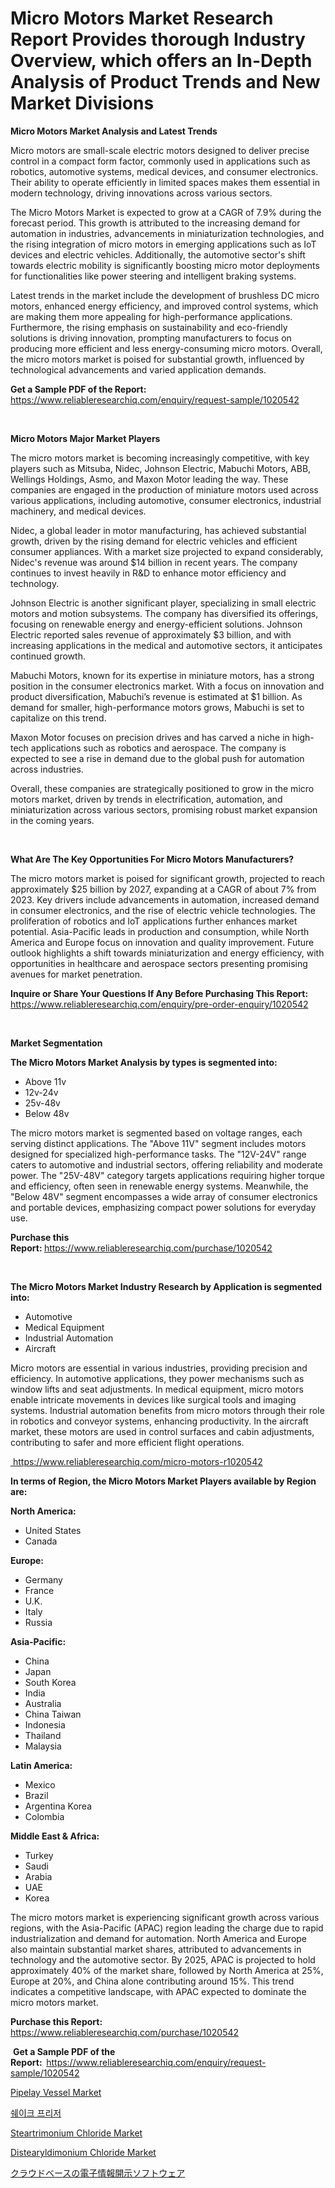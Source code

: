 <p><h1>Micro Motors Market Research Report Provides thorough Industry Overview, which offers an In-Depth Analysis of Product Trends and New Market Divisions</h1></p><p><strong>Micro Motors Market Analysis and Latest Trends</strong></p>
<p><p>Micro motors are small-scale electric motors designed to deliver precise control in a compact form factor, commonly used in applications such as robotics, automotive systems, medical devices, and consumer electronics. Their ability to operate efficiently in limited spaces makes them essential in modern technology, driving innovations across various sectors.</p><p>The Micro Motors Market is expected to grow at a CAGR of 7.9% during the forecast period. This growth is attributed to the increasing demand for automation in industries, advancements in miniaturization technologies, and the rising integration of micro motors in emerging applications such as IoT devices and electric vehicles. Additionally, the automotive sector's shift towards electric mobility is significantly boosting micro motor deployments for functionalities like power steering and intelligent braking systems.</p><p>Latest trends in the market include the development of brushless DC micro motors, enhanced energy efficiency, and improved control systems, which are making them more appealing for high-performance applications. Furthermore, the rising emphasis on sustainability and eco-friendly solutions is driving innovation, prompting manufacturers to focus on producing more efficient and less energy-consuming micro motors. Overall, the micro motors market is poised for substantial growth, influenced by technological advancements and varied application demands.</p></p>
<p><strong>Get a Sample PDF of the Report:&nbsp;</strong> <a href="https://www.reliableresearchiq.com/enquiry/request-sample/1020542">https://www.reliableresearchiq.com/enquiry/request-sample/1020542</a></p>
<p>&nbsp;</p>
<p><strong>Micro Motors Major Market Players</strong></p>
<p><p>The micro motors market is becoming increasingly competitive, with key players such as Mitsuba, Nidec, Johnson Electric, Mabuchi Motors, ABB, Wellings Holdings, Asmo, and Maxon Motor leading the way. These companies are engaged in the production of miniature motors used across various applications, including automotive, consumer electronics, industrial machinery, and medical devices.</p><p>Nidec, a global leader in motor manufacturing, has achieved substantial growth, driven by the rising demand for electric vehicles and efficient consumer appliances. With a market size projected to expand considerably, Nidec's revenue was around $14 billion in recent years. The company continues to invest heavily in R&D to enhance motor efficiency and technology.</p><p>Johnson Electric is another significant player, specializing in small electric motors and motion subsystems. The company has diversified its offerings, focusing on renewable energy and energy-efficient solutions. Johnson Electric reported sales revenue of approximately $3 billion, and with increasing applications in the medical and automotive sectors, it anticipates continued growth.</p><p>Mabuchi Motors, known for its expertise in miniature motors, has a strong position in the consumer electronics market. With a focus on innovation and product diversification, Mabuchi’s revenue is estimated at $1 billion. As demand for smaller, high-performance motors grows, Mabuchi is set to capitalize on this trend.</p><p>Maxon Motor focuses on precision drives and has carved a niche in high-tech applications such as robotics and aerospace. The company is expected to see a rise in demand due to the global push for automation across industries.</p><p>Overall, these companies are strategically positioned to grow in the micro motors market, driven by trends in electrification, automation, and miniaturization across various sectors, promising robust market expansion in the coming years.</p></p>
<p>&nbsp;</p>
<p><strong>What Are The Key Opportunities For Micro Motors Manufacturers?</strong></p>
<p><p>The micro motors market is poised for significant growth, projected to reach approximately $25 billion by 2027, expanding at a CAGR of about 7% from 2023. Key drivers include advancements in automation, increased demand in consumer electronics, and the rise of electric vehicle technologies. The proliferation of robotics and IoT applications further enhances market potential. Asia-Pacific leads in production and consumption, while North America and Europe focus on innovation and quality improvement. Future outlook highlights a shift towards miniaturization and energy efficiency, with opportunities in healthcare and aerospace sectors presenting promising avenues for market penetration.</p></p>
<p><strong>Inquire or Share Your Questions If Any Before Purchasing This Report:</strong> <a href="https://www.reliableresearchiq.com/enquiry/pre-order-enquiry/1020542">https://www.reliableresearchiq.com/enquiry/pre-order-enquiry/1020542</a></p>
<p>&nbsp;</p>
<p><strong>Market Segmentation</strong></p>
<p><strong>The Micro Motors Market Analysis by types is segmented into:</strong></p>
<p><ul><li>Above 11v</li><li>12v-24v</li><li>25v-48v</li><li>Below 48v</li></ul></p>
<p><p>The micro motors market is segmented based on voltage ranges, each serving distinct applications. The "Above 11V" segment includes motors designed for specialized high-performance tasks. The "12V-24V" range caters to automotive and industrial sectors, offering reliability and moderate power. The "25V-48V" category targets applications requiring higher torque and efficiency, often seen in renewable energy systems. Meanwhile, the "Below 48V" segment encompasses a wide array of consumer electronics and portable devices, emphasizing compact power solutions for everyday use.</p></p>
<p><strong>Purchase this Report:&nbsp;</strong><a href="https://www.reliableresearchiq.com/purchase/1020542">https://www.reliableresearchiq.com/purchase/1020542</a></p>
<p>&nbsp;</p>
<p><strong>The Micro Motors Market Industry Research by Application is segmented into:</strong></p>
<p><ul><li>Automotive</li><li>Medical Equipment</li><li>Industrial Automation</li><li>Aircraft</li></ul></p>
<p><p>Micro motors are essential in various industries, providing precision and efficiency. In automotive applications, they power mechanisms such as window lifts and seat adjustments. In medical equipment, micro motors enable intricate movements in devices like surgical tools and imaging systems. Industrial automation benefits from micro motors through their role in robotics and conveyor systems, enhancing productivity. In the aircraft market, these motors are used in control surfaces and cabin adjustments, contributing to safer and more efficient flight operations.</p></p>
<p><a href="https://www.reliableresearchiq.com/micro-motors-r1020542">&nbsp;https://www.reliableresearchiq.com/micro-motors-r1020542</a></p>
<p><strong>In terms of Region, the Micro Motors Market Players available by Region are:</strong></p>
<p>
    <p> <strong> North America: </strong>
        <ul>
            <li>United States</li>
            <li>Canada</li>
        </ul>
        </p> 
    <p> <strong> Europe: </strong>
        <ul>
            <li>Germany</li>
            <li>France</li>
            <li>U.K.</li>
            <li>Italy</li>
            <li>Russia</li>
        </ul>
        </p> 
    <p> <strong> Asia-Pacific: </strong>
        <ul>
            <li>China</li>
            <li>Japan</li>
            <li>South Korea</li>
            <li>India</li>
            <li>Australia</li>
            <li>China Taiwan</li>
            <li>Indonesia</li>
            <li>Thailand</li>
            <li>Malaysia</li>
        </ul>
        </p> 
    <p> <strong> Latin America: </strong>
        <ul>
            <li>Mexico</li>
            <li>Brazil</li>
            <li>Argentina Korea</li>
            <li>Colombia</li>
        </ul>
        </p> 
    <p> <strong> Middle East & Africa: </strong>
        <ul>
            <li>Turkey</li>
            <li>Saudi</li>
            <li>Arabia</li>
            <li>UAE</li>
            <li>Korea</li>
        </ul>
    </p>
    </p>
<p><p>The micro motors market is experiencing significant growth across various regions, with the Asia-Pacific (APAC) region leading the charge due to rapid industrialization and demand for automation. North America and Europe also maintain substantial market shares, attributed to advancements in technology and the automotive sector. By 2025, APAC is projected to hold approximately 40% of the market share, followed by North America at 25%, Europe at 20%, and China alone contributing around 15%. This trend indicates a competitive landscape, with APAC expected to dominate the micro motors market.</p></p>
<p><strong>Purchase this Report: </strong><a href="https://www.reliableresearchiq.com/purchase/1020542">https://www.reliableresearchiq.com/purchase/1020542</a></p>
<p>&nbsp;<strong>Get a Sample PDF of the Report:&nbsp;&nbsp;</strong><a href="https://www.reliableresearchiq.com/enquiry/request-sample/1020542">https://www.reliableresearchiq.com/enquiry/request-sample/1020542</a></p>
<p><strong></strong></p>
<p><p><a href="https://www.linkedin.com/pulse/analyzing-key-drivers-pipelay-vessel-market-trends-future-olbce?trackingId=7QnKI4J7QtGoa3Mc6Rp6Fg%3D%3D">Pipelay Vessel Market</a></p><p><a href="https://medium.com/@rudyswaniafgwski56664/%EC%84%B8%EA%B3%84-shake-freezers-market-%EC%9D%80-2024%EC%97%90%EC%84%9C-2031%EB%A1%9C-%EC%97%B0%ED%8F%89%EA%B7%A0-%EC%A6%9D%EA%B0%80%EC%9C%A8%EC%9D%84-%EB%B3%B4%EC%9D%BC-%EA%B2%83%EC%9C%BC%EB%A1%9C-%EC%98%88%EC%83%81%EB%90%A9%EB%8B%88%EB%8B%A4-78d395f062d4">쉐이크 프리저</a></p><p><a href="https://issuu.com/reportprime-2/docs/steartrimonium-chloride-market-size_6d65e965ace933">Steartrimonium Chloride Market</a></p><p><a href="https://issuu.com/reportprime-2/docs/distearyldimonium-chloride-market-s_83f9299577c50a">Distearyldimonium Chloride Market</a></p><p><a href="https://medium.com/@kingmsvie/cloud-based-e-discovery-software-market-%E3%81%AE%E3%82%B0%E3%83%AD%E3%83%BC%E3%83%90%E3%83%AB%E5%B8%82%E5%A0%B4%E6%A6%82%E8%A6%81%E3%81%AF-%E4%B8%96%E7%95%8C%E3%81%8A%E3%82%88%E3%81%B3%E4%B8%BB%E8%A6%81%E5%B8%82%E5%A0%B4%E3%81%AB%E3%81%8A%E3%81%91%E3%82%8B%E6%A5%AD%E7%95%8C%E3%81%AB%E5%BD%B1%E9%9F%BF%E3%82%92%E4%B8%8E%E3%81%88%E3%82%8B%E4%B8%BB%E8%A6%81%E3%81%AA%E3%83%88%E3%83%AC%E3%83%B3%E3%83%89%E3%81%AB%E3%81%A4%E3%81%84%E3%81%A6-%E7%8B%AC%E8%87%AA%E3%81%AE%E8%A6%96%E7%82%B9%E3%82%92%E6%8F%90%E4%BE%9B%E3%81%97%E3%81%BE%E3%81%99-54fd074b2561">クラウドベースの電子情報開示ソフトウェア</a></p></p>